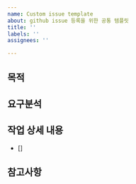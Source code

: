 ```yaml
---
name: Custom issue template
about: github issue 등록을 위한 공통 템플릿
title: ''
labels: ''
assignees: ''

---
```


## 목적
>
## 요구분석
>
## 작업 상세 내용
- []
## 참고사항
